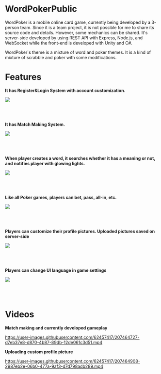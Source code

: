 # WordPokerPublic

  WordPoker is a mobile online card game, currently being developed by a 3-person team. Since it is a team project, it is not possible for me to share its source code and details. However, some mechanics can be shared. It's server-side developed by using REST API with Express, Node.js, and WebSocket while the front-end is developed with Unity and C#.


  WordPoker`s theme is a mixture of word and poker themes. It is a kind of mixture of scrabble and poker with some modifications.

# Features

**It has Register&Login System with account customization.** <br />

![](https://github.com/Jsennin1/WordPokerPublic/blob/master/Gifs/Login.gif)
<br />
<br />
<br />
<br />

**It has Match Making System.** <br />

![](https://github.com/Jsennin1/WordPokerPublic/blob/master/Gifs/MatchMaking.gif)
<br />
<br />
<br />
<br />


**When player creates a word, it searches whether it has a meaning or not, and notifies player with glowing lights.** <br />

![](https://github.com/Jsennin1/WordPokerPublic/blob/master/Gifs/Letter.gif)
<br />
<br />
<br />
<br />


**Like all Poker games, players can bet, pass, all-in, etc.** <br />

![](https://github.com/Jsennin1/WordPokerPublic/blob/master/Gifs/betting.gif)
<br />
<br />
<br />
<br />



**Players can customize their profile pictures. Uploaded pictures saved on server-side** <br />

![](https://github.com/Jsennin1/WordPokerPublic/blob/master/Gifs/PP.gif)
<br />
<br />
<br />
<br />

**Players can change UI language in game settings** <br />

![](https://github.com/Jsennin1/WordPokerPublic/blob/master/Gifs/Language.gif)
<br />
<br />
<br />
<br />

# Videos

**Match making and currently developed gameplay** <br />

https://user-images.githubusercontent.com/62457417/207464727-d7eb37e8-d870-4b87-89db-12de061c3d51.mp4



**Uploading custom profile picture** <br />

https://user-images.githubusercontent.com/62457417/207464908-2987eb2e-06b0-477a-9af3-d7d798adb289.mp4

